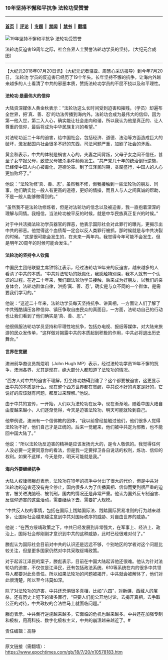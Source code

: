 ### 19年坚持不懈和平抗争 法轮功受赞誉

---

#### [首页](../../../..?n10578183) &nbsp;|&nbsp; [评论](../../../../../epoch-comment?n10578183) &nbsp;|&nbsp; [专题](../../../../../epoch-special?n10578183) &nbsp;|&nbsp; [禁闻](../../../../../epoch-news?n10578183) &nbsp;|&nbsp; [禁书](../../../../../books?n10578183) &nbsp;|&nbsp; [翻墙](https://github.com/gfw-breaker/nogfw/blob/master/README.md?n10578183)


<div><img alt="19年坚持不懈和平抗争 法轮功受赞誉" class="attachment-djy_600_400 size-djy_600_400 wp-post-image" src="https://i.epochtimes.com/assets/uploads/2018/07/0d4fd6ad5ef331ee929a9561fdb01c2e-600x400.jpg"/>
<div class="caption">
 <p>
  法轮功反迫害19周年之际，社会各界人士赞誉法轮功学员的坚持。（大纪元合成图）
 </p>
</div></div><hr/><div class="post_content" id="artbody" itemprop="articleBody">
 <!-- article content begin -->
 <p>
  【大纪元2018年07月20日讯】（大纪元记者骆亚、周慧心采访报导）到今年7月20日，
  <ok href="https://www.epochtimes.com/gb/tag/%E6%B3%95%E8%BD%AE%E5%8A%9F.html">
   法轮功
  </ok>
  学员的反迫害已经历了19个年头。长年坚持不懈的抗争，让海内外越来越多的人士看清了中共的邪恶本质，赞扬法轮功学员的不屈不挠以及和平理性。
 </p>
 <h4>
  <ok href="https://www.epochtimes.com/gb/tag/%E6%B3%95%E8%BD%AE%E5%8A%9F.html">
   法轮功
  </ok>
  是最伟大的信仰
 </h4>
 <p>
  大陆资深媒体人黄金秋表示：“法轮功这么长时间受到迫害和摧残，（学员）却遍布全世界，把‘真、善、忍’的功法传播到海内外。法轮功会成为最伟大的信仰，因为第一他入世，第二入人心，确实能让社会走向和谐，所以我认为他是真正的、让人尊重的信仰，最后将成为中华民族复兴的希望。”
 </p>
 <p>
  对法轮功近二十年的迫害，给中国社会，包括经济、道德、法治等方面造成巨大的破坏，激发起国内社会很多不好的东西，司法问题严重，加剧了社会的矛盾。
 </p>
 <p>
  黄金秋表示，中共的体制是祸害人心的，夫妻之间背叛，父母子女之间不信任，甚至子女举报父母，致使父母被杀事件频频发生。“共产党几十年的统治倒行逆施，已经使中国人内心被毒化，道德沦丧。到了江泽民时期，贪腐盛行，中国人的人心更加败坏了。”
 </p>
 <p>
  他说：“法轮功修‘真、善、忍’，虽然我不修，但我接触到一些法轮功的朋友、同事，他们确实比一般人有更高的道德，更好的情操，而且人与人之间真诚的帮助，不是一般人能够做得到的。”
 </p>
 <p>
  “虽然我不是法轮功修炼者，但是对法轮功的信念以及被迫害，我一直抱着深深的理解与同情。我相信，当法轮功被平反的时候，就是中华民族真正复兴的时候。”
 </p>
 <p>
  对于中共活摘法轮功学员器官的罪恶，他表示国际社会对此罪行的曝光，更揭示出中共的邪恶。他觉得这个血债帮一定会以反人类罪行被抓，那时候就是与中共决裂的时候。“这是很可能会发生的，在未来一两年内。我觉得今年可能不会发生，但是明年20周年的时候可能会发生。”
 </p>
 <h4>
  法轮功的坚持令人钦佩
 </h4>
 <p>
  中国民主团结联盟主席钟锦江表示，经过法轮功19年来的反迫害，越来越多的人看清了中共的本质。“中共对法轮功的妖魔化，我感触特别深，我本人就有一个认识的过程。在近二十年来，我们跟法轮功学员接触，后来成为好朋友，以我们的亲身体会，法轮功群体自律，洪扬‘真、善、忍’，确实是与众不同的一个群体，是需要我们学习的。”
 </p>
 <p>
  他说：“这近二十年来，法轮功学员每天坚持抗争、讲真相，一方面让人们了解了中共残酷镇压各种信仰、镇压争取自由民众的真面目，一方面，法轮功自己的行动也让我们看到了他们确实是‘真、善、忍’。”
 </p>
 <p>
  他很佩服法轮功学员坚持和平理性地抗争，包括办电视、报纸等媒体，对大陆来旅游的民众发传单，“这样做对揭露中共的本质起到积极的作用，中共必将退出历史舞台。”
 </p>
 <h4>
  世界在觉醒
 </h4>
 <p>
  澳洲前华裔议员胡煜明（John Hugh MP）表示，经过法轮功学员19年不懈的抗争，澳洲各界，尤其是现在，绝大部分人都知道了法轮功的情况。
 </p>
 <p>
  “西方人对中共的迫害不理解，打坐炼功妨碍到谁了？这个都要被迫害，这更显示出中共的本质是什么。现在整个西方世界都在觉醒，中共说不好的肯定是好的，它说好的应该就有问题，都反过来理解。”他说。
 </p>
 <p>
  由于中共的宣传，一开始，人们以为法轮功在反华，现在渐渐地，随着中国大陆自由度越来越小，人们逐渐觉得，今天是迫害法轮功，明天可能就轮到自己。
 </p>
 <p>
  他举例说，澳洲有一个信佛教的团体，“我以前曾经接触过他们，他们很多人觉得法轮功不好，他们自己才是正统的。后来一觉醒来，他们被中共定为邪教，也不能回中国大陆了。”
 </p>
 <p>
  他说：“所以法轮功反迫害的精神是应该发扬光大的，是令人敬佩的。我觉得任何人没必要一定要同意你的看法，但是我一定要捍卫各自说话的权利，炼功、信仰的权利。如果不这样，今天是你，明天可能就是我。”
 </p>
 <h4>
  海内外要继续抗争
 </h4>
 <p>
  大陆人权律师滕彪表示，法轮功在19年的抗争中付出了很大的代价，但是中共对法轮功的迫害还没有完全停止，国内很多人为了传播真相、信仰而受到很严重的迫害，被关进洗脑班、被判刑，国内的情况还是非常严重。他认为国外反专制迫害、反信仰迫害的这些活动，需要继续下去、需要扩大规模。
 </p>
 <p>
  “中共反人权的事情，包括在国际上践踏国际法、践踏国际贸易准则的行为越来越多，让国际社会越来越注意到中共对国际秩序的威胁、对自由世界的威胁。”
 </p>
 <p>
  他说：“在西方绥靖政策之下，中共已经发展到非常强大，在军事上、经济上、政治上，国际社会却刚刚才意识到中共的这种威胁，此时已经很难对付了。”
 </p>
 <p>
  滕彪认为国际社会目前对中共的认识还是远远不够，个别地区的学者对这个问题比较关注，但是更多国家仍然对中共采取绥靖政策。
 </p>
 <p>
  对于起诉江泽民的案子，滕彪表示，目前在中国大陆起诉他还很难。他认为针对法轮功的迫害，不仅仅是江泽民，还有包括政法系统、610等系统在内的很多中共领导人都要对此负责任。所以如果法轮功的问题被揭开，中共就会被解体了，他们对此很清楚，所以至今讳莫如深。
 </p>
 <p>
  除了对法轮功的迫害，中共还恐惧很多真相，比如“六四”，对新疆、西藏人的屠杀，还有历史上犯下的诸多罪行，“只要人们能公开地讨论，去揭开真相，去争取公正的对待，中共政权的合法性马上就面临问题。”
 </p>
 <p>
  滕彪表示，中共倒行逆施越来越多，它面临的危机也越来越多。中共还在加强专制和极权，用高科技、数字化极权主义，中共的崩溃越来越近了。#
 </p>
 <p>
  责任编辑：高静
 </p>
 <!-- article content end -->
 <div id="below_article_ad">
 </div>
</div>


---

原文链接（需翻墙）：https://www.epochtimes.com/gb/18/7/20/n10578183.htm
